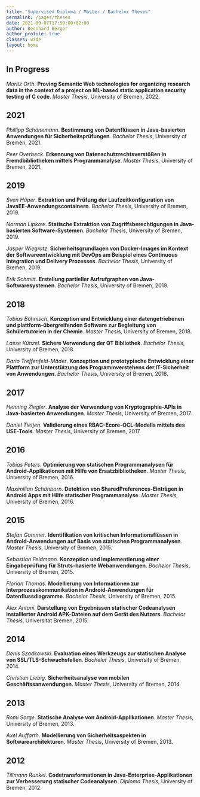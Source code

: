 ```yaml
---
title: "Supervised Diploma / Master / Bachelor Theses"
permalink: /pages/theses
date: 2021-09-07T17:59:00+02:00
author: Bernhard Berger
author_profile: true
classes: wide
layout: home
---
```


## In Progress
_Moritz Orth_. **Proving Semantic Web technologies for organizing research
data in the context of a project on ML-based static application security
testing of C code**. _Master Thesis_, University of Bremen, 2022.

## 2021
_Phillipp Schönemann_. **Bestimmung von Datenflüssen in Java-basierten Anwendungen
für Sicherheitsprüfungen**. _Bachelor Thesis_, University of Bremen, 2021.

_Peer Overbeck_. **Erkennung von Datenschutzrechtsverstößen in Fremdbibliotheken
mittels Programmanalyse**. _Master Thesis_, University of Bremen, 2021.

## 2019
_Sven Höper_. **Extraktion und Prüfung der Laufzeitkonfiguration von
JavaEE-Anwendungscontainern**. _Bachelor Thesis_, University of Bremen, 2019.

_Norman Lipkow_. **Statische Extraktion von Zugriffsberechtigungen in
Java-basierten Software-Systemen**. _Bachelor Thesis_, University of Bremen, 2019.

_Jasper Wiegratz_. **Sicherheitsgrundlagen von Docker-Images im Kontext der
Softwareentwicklung mit DevOps am Beispiel eines Continuous Integration und
Delivery Prozesses**. _Bachelor Thesis_, University of Bremen, 2019.

_Erik Schmitt_. **Erstellung partieller Aufrufgraphen von Java-Softwaresystemen**.
_Bachelor Thesis_, University of Bremen, 2019.

## 2018
_Tobias Böhnisch_. **Konzeption und Entwicklung einer datengetriebenen und
plattform-übergreifenden Software zur Begleitung von Schülertutorien in der
Chemie**. _Master Thesis_, University of Bremen, 2018.

_Lasse Künzel_. **Sichere Verwendung der QT Bibliothek**. _Bachelor Thesis_,
University of Bremen, 2018.

_Dario Treffenfeld-Mäder_. **Konzeption und prototypische Entwicklung einer Plattform
zur Unterstützung des Programmverstehens der IT-Sicherheit von Anwendungen**.
_Bachelor Thesis_, University of Bremen, 2018.

## 2017
_Henning Ziegler_. **Analyse der Verwendung von Kryptographie-APIs in
Java-basierten Anwendungen**. _Master Thesis_, University of Bremen, 2017.

_Daniel Tietjen_. **Validierung eines RBAC-Ecore-OCL-Modells mittels des USE-Tools**.
_Master Thesis_, University of Bremen, 2017.

## 2016
_Tobias Peters_. **Optimierung von statischen Programmanalysen für
Android-Applikationen mit Hilfe von Ersatzbibliotheken**. _Master Thesis_,
University of Bremen, 2016.

_Maximilian Schönborn_. **Detektion von SharedPreferences-Einträgen in Android Apps
mit Hilfe statischer Programmanalyse**. _Master Thesis_, University of Bremen, 2016.

## 2015
_Stefan Gommer_. **Identifikation von kritischen Informationsflüssen in
Android-Anwendungen auf Basis von statischen Programmanalysen**. _Master Thesis_,
University of Bremen, 2015.

_Sebastian Feldmann_. **Konzeption und Implementierung einer Eingabeprüfung für
Struts-basierte Webanwendungen**. _Bachelor Thesis_, University of Bremen, 2015.

_Florian Thomas_. **Modellierung von Informationen zur Interprozesskommunikation in
Android-Anwendungen für Datenflussdiagramme**. _Bachelor Thesis_, University of Bremen, 2015.

_Alex Antoni_. **Darstellung von Ergebnissen statischer Codeanalysen installierter
Android APK-Dateien auf dem Gerät des Nutzers**. _Bachelor Thesis_, Universität
Bremen, 2015.

## 2014
_Denis Szadkowski_. **Evaluation eines Werkzeugs zur statischen Analyse von
SSL/TLS-Schwachstellen**. _Bachelor Thesis_, University of Bremen, 2014.

_Christian Liebig_. **Sicherheitsanalyse von mobilen Geschäftssanwendungen**.
_Master Thesis_, University of Bremen, 2014.

## 2013
_Romi Sorge_. **Statische Analyse von Android-Applikationen**. _Master Thesis_,
University of Bremen, 2013.

_Axel Auffarth_. **Modellierung von Sicherheitsaspekten in Softwarearchitekturen**.
_Master Thesis_, University of Bremen, 2013.

## 2012
_Tillmann Runkel_. **Codetransformationen in Java-Enterprise-Applikationen zur
Verbesserung statischer Codeanalysen**. _Diploma Thesis_, University of Bremen, 2012.